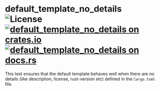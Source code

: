# default_template_no_details ![License](https://img.shields.io/crates/l/default_template_no_details) [![default_template_no_details on crates.io](https://img.shields.io/crates/v/default_template_no_details)](https://crates.io/crates/default_template_no_details) [![default_template_no_details on docs.rs](https://docs.rs/default_template_no_details/badge.svg)](https://docs.rs/default_template_no_details)

This test ensures that the default template behaves well when there are no details
(like description, license, rust-version etc) defined in the `Cargo.toml` file.
